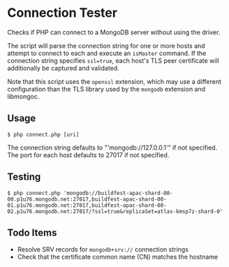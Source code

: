 # Connection Tester

Checks if PHP can connect to a MongoDB server without using the driver.

The script will parse the connection string for one or more hosts and attempt to
connect to each and execute an `isMaster` command. If the connection string
specifies `ssl=true`, each host's TLS peer certificate will additionally be
captured and validated.

Note that this script uses the `openssl` extension, which may use a different
configuration than the TLS library used by the `mongodb` extension and
libmongoc.

## Usage

    $ php connect.php [uri]

The connection string defaults to "'mongodb://127.0.0.1'" if not specified. The
port for each host defaults to 27017 if not specified.

## Testing

    $ php connect.php 'mongodb://buildfest-apac-shard-00-00.p1u76.mongodb.net:27017,buildfest-apac-shard-00-01.p1u76.mongodb.net:27017,buildfest-apac-shard-00-02.p1u76.mongodb.net:27017/?ssl=true&replicaSet=atlas-kmsp7z-shard-0'

## Todo Items

 * Resolve SRV records for `mongodb+srv://` connection strings
 * Check that the certificate common name (CN) matches the hostname
